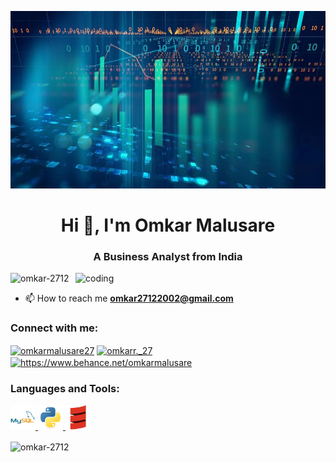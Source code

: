 ![logo](https://github.com/Omkar-2712/Omkar-2712/blob/main/data_analytics_certifications_-_article_image.webp)

<h1 align="center">Hi 👋, I'm Omkar Malusare</h1>
<h3 align="center">A Business Analyst from India</h3>

<img align="right" alt="coding" width="400" src="https://user-images.githubusercontent.com/55389276/140866485-8fb1c876-9a8f-4d6a-98dc-08c4981eaf70.gif">

<p align="left"> <img src="https://komarev.com/ghpvc/?username=omkar-2712&label=Profile%20views&color=0e75b6&style=flat" alt="omkar-2712" /> </p>



- 📫 How to reach me **omkar27122002@gmail.com**

<h3 align="left">Connect with me:</h3>
<p align="left">
<a href="https://kaggle.com/omkarmalusare27" target="blank"><img align="center" src="https://raw.githubusercontent.com/rahuldkjain/github-profile-readme-generator/master/src/images/icons/Social/kaggle.svg" alt="omkarmalusare27" height="30" width="40" /></a>
<a href="https://instagram.com/omkarr._27" target="blank"><img align="center" src="https://raw.githubusercontent.com/rahuldkjain/github-profile-readme-generator/master/src/images/icons/Social/instagram.svg" alt="omkarr._27" height="30" width="40" /></a>
<a href="https://www.behance.net/https://www.behance.net/omkarmalusare" target="blank"><img align="center" src="https://raw.githubusercontent.com/rahuldkjain/github-profile-readme-generator/master/src/images/icons/Social/behance.svg" alt="https://www.behance.net/omkarmalusare" height="30" width="40" /></a>
</p>

<h3 align="left">Languages and Tools:</h3>
<p align="left"> <a href="https://www.mysql.com/" target="_blank" rel="noreferrer"> <img src="https://raw.githubusercontent.com/devicons/devicon/master/icons/mysql/mysql-original-wordmark.svg" alt="mysql" width="40" height="40"/> </a> <a href="https://www.python.org" target="_blank" rel="noreferrer"> <img src="https://raw.githubusercontent.com/devicons/devicon/master/icons/python/python-original.svg" alt="python" width="40" height="40"/> </a> <a href="https://www.scala-lang.org" target="_blank" rel="noreferrer"> <img src="https://raw.githubusercontent.com/devicons/devicon/master/icons/scala/scala-original.svg" alt="scala" width="40" height="40"/> </a> </p>

<p><img align="center" src="https://github-readme-stats.vercel.app/api/top-langs?username=omkar-2712&show_icons=true&locale=en&layout=compact" alt="omkar-2712" /></p>

